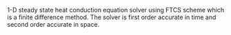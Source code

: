 1-D steady state heat conduction equation solver using FTCS scheme which is a finite difference method.
 The solver is first order accurate in time and second order accurate in space.
